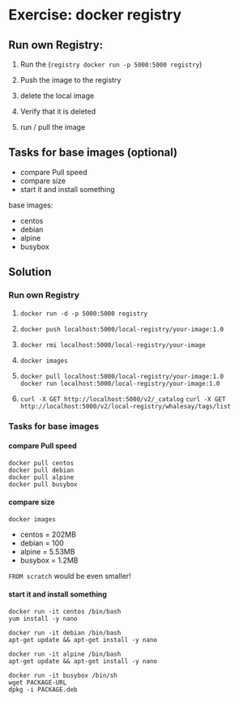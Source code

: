 # Exercise: docker registry

## Run own Registry:

1. Run the (`registry docker run -p 5000:5000 registry`)

2. Push the image to the registry

3. delete the local image

4. Verify that it is deleted

5. run / pull the image

## Tasks for base images (optional)

- compare Pull speed
- compare size
- start it and install something

base images:

- centos
- debian
- alpine
- busybox

## Solution

### Run own Registry

1. `docker run -d -p 5000:5000 registry`

2. `docker push localhost:5000/local-registry/your-image:1.0`

3. `docker rmi localhost:5000/local-registry/your-image`

4. `docker images`

5. `docker pull localhost:5000/local-registry/your-image:1.0`  
    `docker run localhost:5000/local-registry/your-image:1.0`

6. `curl -X GET http://localhost:5000/v2/_catalog`
   `curl -X GET http://localhost:5000/v2/local-registry/whalesay/tags/list`

### Tasks for base images

#### compare Pull speed

```
docker pull centos
docker pull debian
docker pull alpine
docker pull busybox
```

#### compare size

`docker images`

- centos = 202MB
- debian = 100
- alpine = 5.53MB
- busybox = 1.2MB

`FROM scratch` would be even smaller!

#### start it and install something

```
docker run -it centos /bin/bash 
yum install -y nano

docker run -it debian /bin/bash 
apt-get update && apt-get install -y nano

docker run -it alpine /bin/bash 
apt-get update && apt-get install -y nano

docker run -it busybox /bin/sh
wget PACKAGE-URL
dpkg -i PACKAGE.deb
```
